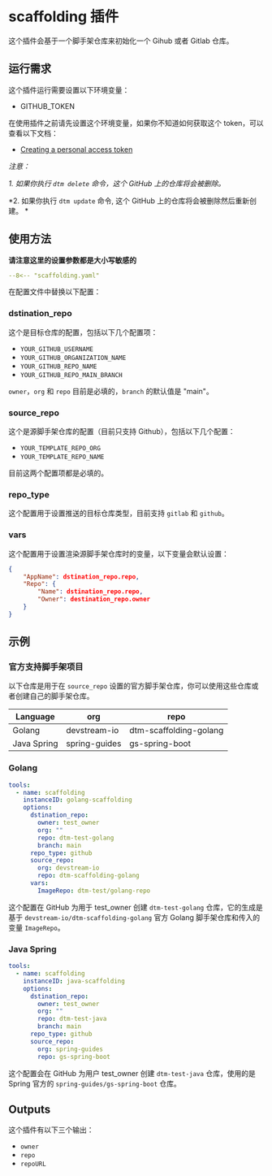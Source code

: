 # scaffolding 插件

这个插件会基于一个脚手架仓库来初始化一个 Gihub 或者 Gitlab 仓库。

## 运行需求

这个插件运行需要设置以下环境变量：

- GITHUB_TOKEN

在使用插件之前请先设置这个环境变量，如果你不知道如何获取这个 token，可以查看以下文档：

- [Creating a personal access token](https://docs.github.com/en/authentication/keeping-your-account-and-data-secure/creating-a-personal-access-token)

*注意：*

*1. 如果你执行 `dtm delete` 命令，这个 GitHub 上的仓库将会被删除。*

*2. 如果你执行 `dtm update` 命令,  这个 GitHub 上的仓库将会被删除然后重新创建。 *

## 使用方法

**请注意这里的设置参数都是大小写敏感的**

```yaml
--8<-- "scaffolding.yaml"
```

在配置文件中替换以下配置：

### dstination_repo

这个是目标仓库的配置，包括以下几个配置项：

- `YOUR_GITHUB_USERNAME`
- `YOUR_GITHUB_ORGANIZATION_NAME`
- `YOUR_GITHUB_REPO_NAME`
- `YOUR_GITHUB_REPO_MAIN_BRANCH`

`owner`，`org` 和 `repo` 目前是必填的，`branch` 的默认值是  "main"。

### source_repo

这个是源脚手架仓库的配置（目前只支持 Github），包括以下几个配置：

- `YOUR_TEMPLATE_REPO_ORG`
- `YOUR_TEMPLATE_REPO_NAME`

目前这两个配置项都是必填的。

### repo_type

这个配置用于设置推送的目标仓库类型，目前支持 `gitlab` 和 `github`。

### vars

这个配置用于设置渲染源脚手架仓库时的变量，以下变量会默认设置：

```json
{
    "AppName": dstination_repo.repo,
    "Repo": {
        "Name": dstination_repo.repo,
        "Owner": destination_repo.owner
    }
}
```

## 示例 

### 官方支持脚手架项目

以下仓库是用于在 `source_repo` 设置的官方脚手架仓库，你可以使用这些仓库或者创建自己的脚手架仓库。

| Language | org | repo |
|  ----  | ----  |----  |
| Golang | devstream-io | dtm-scaffolding-golang |
| Java Spring | spring-guides | gs-spring-boot |


### Golang

```yaml
tools:
  - name: scaffolding
    instanceID: golang-scaffolding
    options:
      dstination_repo:
        owner: test_owner
        org: ""
        repo: dtm-test-golang
        branch: main
      repo_type: github
      source_repo:
        org: devstream-io
        repo: dtm-scaffolding-golang
      vars:
        ImageRepo: dtm-test/golang-repo
```

这个配置在 GitHub 为用于 test_owner 创建 `dtm-test-golang` 仓库，它的生成是基于 `devstream-io/dtm-scaffolding-golang` 官方 Golang 脚手架仓库和传入的变量 `ImageRepo`。

### Java Spring

```yaml
tools:
  - name: scaffolding
    instanceID: java-scaffolding
    options:
      dstination_repo:
        owner: test_owner
        org: ""
        repo: dtm-test-java
        branch: main
      repo_type: github
      source_repo:
        org: spring-guides
        repo: gs-spring-boot
```

这个配置会在 GitHub 为用户 test_owner 创建 `dtm-test-java` 仓库，使用的是 Spring 官方的 `spring-guides/gs-spring-boot` 仓库。

## Outputs

这个插件有以下三个输出：

- `owner`
- `repo`
- `repoURL`